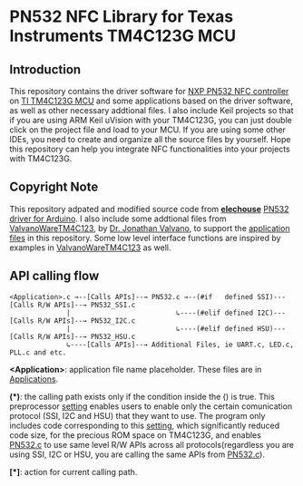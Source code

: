 # PN532 NFC Library for Texas Instruments TM4C123G MCU

## Introduction
This repository contains the driver software for [NXP PN532 NFC controller](https://www.nxp.com/docs/en/user-guide/141520.pdf) on [TI TM4C123G MCU](http://www.ti.com/lit/ds/symlink/tm4c123gh6pm.pdf) and some applications based on the driver software, as well as other necessary addtional files. I also include Keil projects so that if you are using ARM Keil uVision with your TM4C123G, you can just double click on the project file and load to your MCU. If you are using some other IDEs, you need to create and organize all the source files by yourself. Hope this repository can help you integrate NFC functionalities into your projects with TM4C123G. 

## Copyright Note 
This repository adpated and modified source code from [**elechouse**](http://www.elechouse.com) [PN532 driver for Arduino]( https://github.com/elechouse/PN532.git). I also include some addtional files from [ValvanoWareTM4C123](http://edx-org-utaustinx.s3.amazonaws.com/UT601x/ValvanoWareTM4C123.zip?dl=1), by [Dr. Jonathan Valvano](http://users.ece.utexas.edu/~valvano/), to support the [application files](Applications) in this repository. Some low level interface functions are inspired by examples in [ValvanoWareTM4C123](http://edx-org-utaustinx.s3.amazonaws.com/UT601x/ValvanoWareTM4C123.zip?dl=1) as well.

## API calling flow

    <Application>.c →--[Calls APIs]--→ PN532.c →--(#if   defined SSI)---[Calls R/W APIs]--→ PN532_SSI.c
                  |                          ↳----(#elif defined I2C)---[Calls R/W APIs]--→ PN532_I2C.c
                  |                          ↳----(#elif defined HSU)---[Calls R/W APIs]--→ PN532_HSU.c
                  ↳----[Calls APIs]--→ Additional Files, ie UART.c, LED.c, PLL.c and etc.    
                    
**\<Application\>**: application file name placeholder. These files are in [Applications](Applications).   

**(*)**: the calling path exists only if the condition inside the () is true. This preprocessor [setting](PN532_Setting.h) enables users to enable only the certain comunication protocol (SSI, I2C and HSU) that they want to use. The program only includes code corresponding to this [setting](PN532_Setting.h), which significantly reduced code size, for the precious ROM space on TM4C123G, and enables [PN532.c](PN532.c) to use same level R/W APIs across all protocols(regardless you are using SSI, I2C or HSU, you are calling the same APIs from [PN532.c](PN532.c)).

**\[*\]**: action for current calling path.

